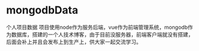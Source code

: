 # mongodbData
个人项目数据
项目使用node作为服务后端，vue作为前端管理系统，mongodb作为数据库，搭建的一个人技术博客，由于目前没服务器，前端客户端就没有搭建，后面会补上并且会发布上到生产上，供大家一起交流学习。
